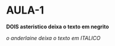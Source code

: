 # AULA-1

**DOIS asteristico deixa o texto em negrito**

_o anderlaine deixa o texto em ITALICO_







